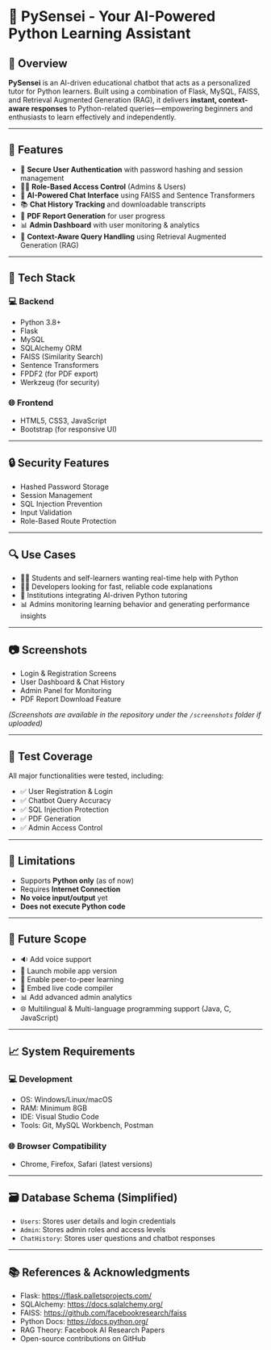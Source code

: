 # 🧠 PySensei - Your AI-Powered Python Learning Assistant

## 📘 Overview

**PySensei** is an AI-driven educational chatbot that acts as a personalized tutor for Python learners. Built using a combination of Flask, MySQL, FAISS, and Retrieval Augmented Generation (RAG), it delivers **instant, context-aware responses** to Python-related queries—empowering beginners and enthusiasts to learn effectively and independently.

---

## 🎯 Features

- 🔐 **Secure User Authentication** with password hashing and session management  
- 🧑‍🏫 **Role-Based Access Control** (Admins & Users)  
- 💬 **AI-Powered Chat Interface** using FAISS and Sentence Transformers  
- 📚 **Chat History Tracking** and downloadable transcripts  
- 📄 **PDF Report Generation** for user progress  
- 📊 **Admin Dashboard** with user monitoring & analytics  
- 🧠 **Context-Aware Query Handling** using Retrieval Augmented Generation (RAG)

---

## 🧩 Tech Stack

### 💻 Backend
- Python 3.8+
- Flask
- MySQL
- SQLAlchemy ORM
- FAISS (Similarity Search)
- Sentence Transformers
- FPDF2 (for PDF export)
- Werkzeug (for security)

### 🌐 Frontend
- HTML5, CSS3, JavaScript
- Bootstrap (for responsive UI)

---

## 🔒 Security Features

- Hashed Password Storage
- Session Management
- SQL Injection Prevention
- Input Validation
- Role-Based Route Protection

---

## 🔍 Use Cases

- 👩‍🎓 Students and self-learners wanting real-time help with Python
- 🧑‍💻 Developers looking for fast, reliable code explanations
- 🏫 Institutions integrating AI-driven Python tutoring
- 📊 Admins monitoring learning behavior and generating performance insights

---

## 📷 Screenshots

- Login & Registration Screens  
- User Dashboard & Chat History  
- Admin Panel for Monitoring  
- PDF Report Download Feature  

_(Screenshots are available in the repository under the `/screenshots` folder if uploaded)_

---

## 🧪 Test Coverage

All major functionalities were tested, including:

- ✅ User Registration & Login
- ✅ Chatbot Query Accuracy
- ✅ SQL Injection Protection
- ✅ PDF Generation
- ✅ Admin Access Control

---

## 📌 Limitations

- Supports **Python only** (as of now)
- Requires **Internet Connection**
- **No voice input/output** yet
- **Does not execute Python code**

---

## 🚀 Future Scope

- 🔉 Add voice support
- 📱 Launch mobile app version
- 👥 Enable peer-to-peer learning
- 🧪 Embed live code compiler
- 📊 Add advanced admin analytics
- 🌐 Multilingual & Multi-language programming support (Java, C, JavaScript)

---

## 📈 System Requirements

### 💻 Development

- OS: Windows/Linux/macOS
- RAM: Minimum 8GB
- IDE: Visual Studio Code
- Tools: Git, MySQL Workbench, Postman

### 🌐 Browser Compatibility

- Chrome, Firefox, Safari (latest versions)

---

## 🗃️ Database Schema (Simplified)

- `Users`: Stores user details and login credentials
- `Admin`: Stores admin roles and access levels
- `ChatHistory`: Stores user questions and chatbot responses

---

## 📚 References & Acknowledgments

- Flask: https://flask.palletsprojects.com/
- SQLAlchemy: https://docs.sqlalchemy.org/
- FAISS: https://github.com/facebookresearch/faiss
- Python Docs: https://docs.python.org/
- RAG Theory: Facebook AI Research Papers
- Open-source contributions on GitHub

